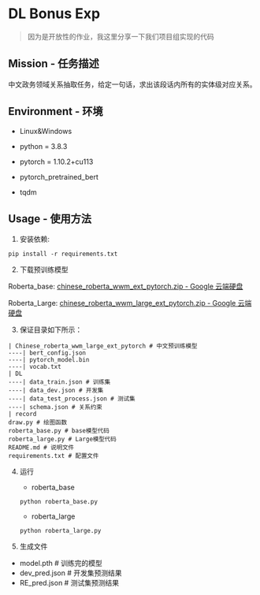 # DL Bonus Exp 

> 因为是开放性的作业，我这里分享一下我们项目组实现的代码

## Mission - 任务描述
中文政务领域关系抽取任务，给定一句话，求出该段话内所有的实体级对应关系。

## Environment - 环境

- Linux&Windows

- python = 3.8.3
- pytorch = 1.10.2+cu113
- pytorch_pretrained_bert
- tqdm

## Usage - 使用方法

1. 安装依赖:

```Shell
pip install -r requirements.txt
```

2. 下载预训练模型

Roberta_base: [chinese_roberta_wwm_ext_pytorch.zip - Google 云端硬盘](https://drive.google.com/file/d/1eHM3l4fMo6DsQYGmey7UZGiTmQquHw25/view)

Roberta_Large: [chinese_roberta_wwm_large_ext_pytorch.zip - Google 云端硬盘](https://drive.google.com/file/d/1-2vEZfIFCdM1-vJ3GD6DlSyKT4eVXMKq/view)

3. 保证目录如下所示：

```
| Chinese_roberta_wwm_large_ext_pytorch # 中文预训练模型
----| bert_config.json
----| pytorch_model.bin
----| vocab.txt
| DL
----| data_train.json # 训练集
----| data_dev.json # 开发集
----| data_test_process.json # 测试集
----| schema.json # 关系约束
| record
draw.py # 绘图函数
roberta_base.py # base模型代码
roberta_large.py # Large模型代码
README.md # 说明文件
requirements.txt # 配置文件
```

4. 运行
   
    - roberta_base
    
    ```Shell
    python roberta_base.py
    ```
    
    - roberta_large
    
    ```
    python roberta_large.py
    ```
    
5. 生成文件
- model.pth # 训练完的模型
- dev_pred.json # 开发集预测结果
- RE_pred.json # 测试集预测结果
